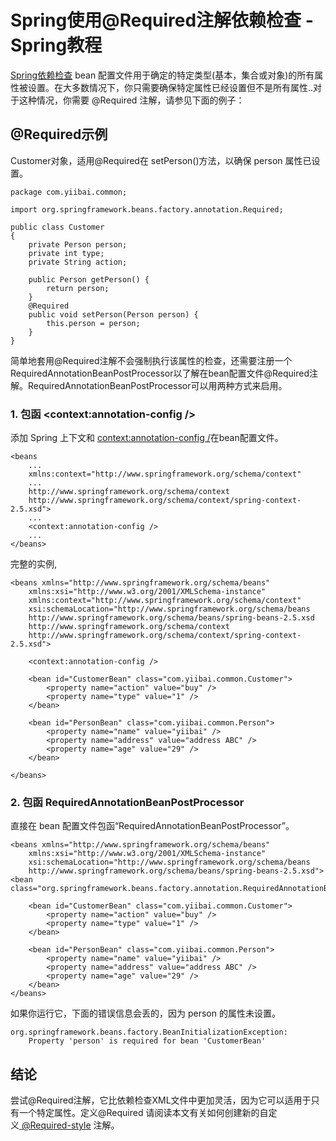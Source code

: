 # Spring使用@Required注解依赖检查 - Spring教程

[Spring依赖检查](http://www.yiibai.com/spring/spring-properties-dependency-checking.html) bean 配置文件用于确定的特定类型(基本，集合或对象)的所有属性被设置。在大多数情况下，你只需要确保特定属性已经设置但不是所有属性..对于这种情况，你需要 @Required 注解，请参见下面的例子：

## @Required示例

Customer对象，适用@Required在 setPerson()方法，以确保 person 属性已设置。

```
package com.yiibai.common;

import org.springframework.beans.factory.annotation.Required;

public class Customer 
{
    private Person person;
    private int type;
    private String action;

    public Person getPerson() {
        return person;
    }
    @Required
    public void setPerson(Person person) {
        this.person = person;
    }
}
```

简单地套用@Required注解不会强制执行该属性的检查，还需要注册一个RequiredAnnotationBeanPostProcessor以了解在bean配置文件@Required注解。RequiredAnnotationBeanPostProcessor可以用两种方式来启用。

### 1\. 包函 &lt;context:annotation-config /&gt;

添加 Spring 上下文和 <context:annotation-config />在bean配置文件。

```
<beans 
    ...
    xmlns:context="http://www.springframework.org/schema/context"
    ...
    http://www.springframework.org/schema/context
    http://www.springframework.org/schema/context/spring-context-2.5.xsd">
    ...
    <context:annotation-config />
    ...
</beans>
```

完整的实例,

```
<beans xmlns="http://www.springframework.org/schema/beans"
    xmlns:xsi="http://www.w3.org/2001/XMLSchema-instance"
    xmlns:context="http://www.springframework.org/schema/context"
    xsi:schemaLocation="http://www.springframework.org/schema/beans
    http://www.springframework.org/schema/beans/spring-beans-2.5.xsd
    http://www.springframework.org/schema/context
    http://www.springframework.org/schema/context/spring-context-2.5.xsd">

    <context:annotation-config />

    <bean id="CustomerBean" class="com.yiibai.common.Customer">
        <property name="action" value="buy" />
        <property name="type" value="1" />
    </bean>

    <bean id="PersonBean" class="com.yiibai.common.Person">
        <property name="name" value="yiibai" />
        <property name="address" value="address ABC" />
        <property name="age" value="29" />
    </bean>

</beans>
```

### 2\. 包函 RequiredAnnotationBeanPostProcessor

直接在 bean 配置文件包函“RequiredAnnotationBeanPostProcessor”。

```
<beans xmlns="http://www.springframework.org/schema/beans"
    xmlns:xsi="http://www.w3.org/2001/XMLSchema-instance"
    xsi:schemaLocation="http://www.springframework.org/schema/beans
    http://www.springframework.org/schema/beans/spring-beans-2.5.xsd">
<bean 
class="org.springframework.beans.factory.annotation.RequiredAnnotationBeanPostProcessor"/>

    <bean id="CustomerBean" class="com.yiibai.common.Customer">
        <property name="action" value="buy" />
        <property name="type" value="1" />
    </bean>

    <bean id="PersonBean" class="com.yiibai.common.Person">
        <property name="name" value="yiibai" />
        <property name="address" value="address ABC" />
        <property name="age" value="29" />
    </bean>    
</beans>
```

如果你运行它，下面的错误信息会丢的，因为 person 的属性未设置。

```
org.springframework.beans.factory.BeanInitializationException: 
    Property 'person' is required for bean 'CustomerBean'
```

## 结论

尝试@Required注解，它比依赖检查XML文件中更加灵活，因为它可以适用于只有一个特定属性。定义@Required
请阅读本文有关如何创建新的自定义[ @Required-style](http://www.yiibai.com/spring/spring-define-custom-required-style-annotation/) 注解。


